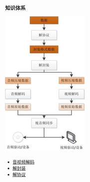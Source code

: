 ### 知识体系
 ![知识体系](https://github.com/ysp-yao/rtc/blob/master/pic/%E7%9F%A5%E8%AF%86%E4%BD%93%E7%B3%BB.jpg)

### 
* [音视频解码](https://github.com/ysp-yao/rtc/blob/master/doc/%E9%9F%B3%E8%A7%86%E9%A2%91%E8%A7%A3%E7%A0%81.md)
* [解封装](https://github.com/ysp-yao/rtc/blob/master/doc/%E8%A7%A3%E5%B0%81%E8%A3%85.md)
* [解协议](https://github.com/ysp-yao/rtc/blob/master/doc/%E8%A7%A3%E5%8D%8F%E8%AE%AE.md)